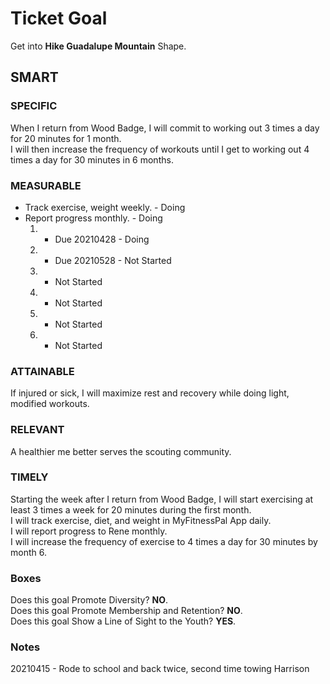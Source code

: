 # Ticket Goal #

Get into **Hike Guadalupe Mountain** Shape.

## SMART ##

### SPECIFIC ###

When I return from Wood Badge, I will commit to working out 3 times a day for 20 minutes for 1 month.  
I will then increase the frequency of workouts until I get to working out 4 times a day for 30 minutes in 6 months.

### MEASURABLE ###

- Track exercise, weight weekly. - Doing 
- Report progress monthly. - Doing
  1. - Due 20210428 - Doing 
  2. - Due 20210528 - Not Started
  3. - Not Started
  4. - Not Started
  5. - Not Started
  6. - Not Started

### ATTAINABLE ###

If injured or sick, I will maximize rest and recovery while doing light, modified workouts.

### RELEVANT ###

A healthier me better serves the scouting community.

### TIMELY ###

Starting the week after I return from Wood Badge, I will start exercising at least 3 times a week for 20 minutes during the first month.  
I will track exercise, diet, and weight in MyFitnessPal App daily.  
I will report progress to Rene monthly.  
I will increase the frequency of exercise to 4 times a day for 30 minutes by month 6.

### Boxes ###

Does this goal Promote Diversity? **NO**.  
Does this goal Promote Membership and Retention? **NO**.  
Does this goal Show a Line of Sight to the Youth? **YES**.

### Notes ###

20210415 - Rode to school and back twice, second time towing Harrison